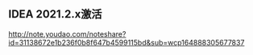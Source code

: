 ## IDEA 2021.2.x激活
http://note.youdao.com/noteshare?id=31138672e1b236f0b8f647b4599115bd&sub=wcp164888305677837